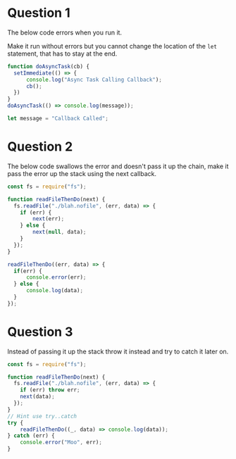 # Question 1

The below code errors when you run it.

Make it run without errors but you cannot change the location of the `let` statement, that has to stay at the end.

```js
function doAsyncTask(cb) {
  setImmediate(() => {
      console.log("Async Task Calling Callback");
      cb();
  })
}
doAsyncTask(() => console.log(message));

let message = "Callback Called";
```

# Question 2

The below code swallows the error and doesn't pass it up the chain, make it pass the error up the stack using the next callback.

```js
const fs = require("fs");

function readFileThenDo(next) {
  fs.readFile("./blah.nofile", (err, data) => {
    if (err) {
        next(err);
    } else {
        next(null, data);
    }
  });
}

readFileThenDo((err, data) => {
  if(err) {
      console.error(err);
  } else {
      console.log(data);
  }
});
```

# Question 3

Instead of passing it up the stack throw it instead and try to catch it later on.

```js
const fs = require("fs");

function readFileThenDo(next) {
  fs.readFile("./blah.nofile", (err, data) => {
    if (err) throw err;
    next(data);
  });
}
// Hint use try..catch
try {
    readFileThenDo((_, data) => console.log(data));
} catch (err) {
    console.error("Moo", err);
}
```
